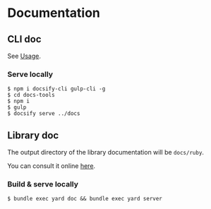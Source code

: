 # Documentation

## CLI doc

See [Usage](pages/usage.md?id=cli).

### Serve locally

```
$ npm i docsify-cli gulp-cli -g
$ cd docs-tools
$ npm i
$ gulp
$ docsify serve ../docs
```

## Library doc

The output directory of the library documentation will be `docs/ruby`.

You can consult it online [here](https://acceis.github.io/aspisec/ruby/).

### Build & serve locally

```
$ bundle exec yard doc && bundle exec yard server
```

